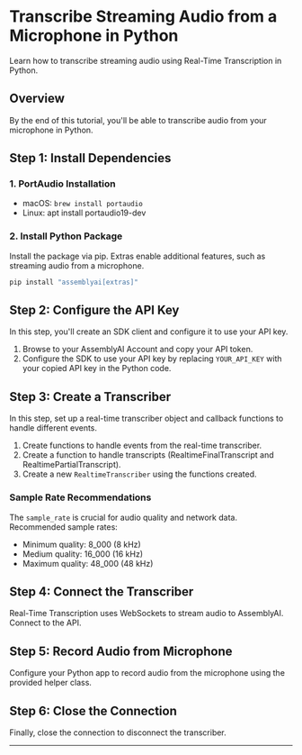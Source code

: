 # Transcribe Streaming Audio from a Microphone in Python

Learn how to transcribe streaming audio using Real-Time Transcription in Python.

## Overview

By the end of this tutorial, you'll be able to transcribe audio from your microphone in Python.

## Step 1: Install Dependencies

### 1. PortAudio Installation

- macOS: `brew install portaudio`
- Linux: apt install portaudio19-dev

### 2. Install Python Package

Install the package via pip. Extras enable additional features, such as streaming audio from a microphone.

```bash
pip install "assemblyai[extras]"
```

## Step 2: Configure the API Key

In this step, you'll create an SDK client and configure it to use your API key.

1. Browse to your AssemblyAI Account and copy your API token.
2. Configure the SDK to use your API key by replacing `YOUR_API_KEY` with your copied API key in the Python code.

## Step 3: Create a Transcriber

In this step, set up a real-time transcriber object and callback functions to handle different events.

1. Create functions to handle events from the real-time transcriber.
2. Create a function to handle transcripts (RealtimeFinalTranscript and RealtimePartialTranscript).
3. Create a new `RealtimeTranscriber` using the functions created.

### Sample Rate Recommendations

The `sample_rate` is crucial for audio quality and network data. Recommended sample rates:
- Minimum quality: 8_000 (8 kHz)
- Medium quality: 16_000 (16 kHz)
- Maximum quality: 48_000 (48 kHz)

## Step 4: Connect the Transcriber

Real-Time Transcription uses WebSockets to stream audio to AssemblyAI. Connect to the API.


## Step 5: Record Audio from Microphone

Configure your Python app to record audio from the microphone using the provided helper class.

## Step 6: Close the Connection

Finally, close the connection to disconnect the transcriber.

---

